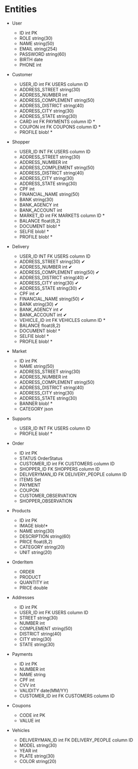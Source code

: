 # Entities
* User
    - ID int PK
    - ROLE string(30)
    - NAME string(50)
    - EMAIL	string(254)
    - PASSWORD string(60)
    - BIRTH date
    - PHONE int

* Customer
    - USER_ID int FK USERS column ID
    - ADDRESS_STREET string(30)
    - ADDRESS_NUMBER int
    - ADDRESS_COMPLEMENT string(50)
    - ADDRESS_DISTRICT string(40)
    - ADDRESS_CITY string(30)
    - ADDRESS_STATE string(30)
    - CARD int FK PAYMENTS column ID *
    - COUPON int FK COUPONS column ID *
    - PROFILE blob! *

* Shopper
    - USER_ID INT FK USERS column ID
    - ADDRESS_STREET string(30)
    - ADDRESS_NUMBER int
    - ADDRESS_COMPLEMENT string(50)
    - ADDRESS_DISTRICT string(40)
    - ADDRESS_CITY string(30)
    - ADDRESS_STATE string(30)
    - CPF int
    - FINANCIAL_NAME string(50)
    - BANK string(30)
    - BANK_AGENCY int
    - BANK_ACCOUNT int
    - MARKET_ID int FK MARKETS column ID *
    - BALANCE float(8,2)
    - DOCUMENT blob! *
    - SELFIE blob! *
    - PROFILE blob! *

* Delivery
    - USER_ID INT FK USERS column ID
    - ADDRESS_STREET string(30) ✔
    - ADDRESS_NUMBER int ✔
    - ADDRESS_COMPLEMENT string(50) ✔
    - ADDRESS_DISTRICT string(40) ✔
    - ADDRESS_CITY string(30) ✔
    - ADDRESS_STATE string(30) ✔
    - CPF int ✔
    - FINANCIAL_NAME string(50) ✔
    - BANK string(30) ✔
    - BANK_AGENCY int ✔
    - BANK_ACCOUNT int ✔
    - VEHICLE_ID int FK VEHICLES column ID *
    - BALANCE float(8,2)
    - DOCUMENT blob! *
    - SELFIE blob! *
    - PROFILE blob! *

* Market
    - ID int PK
    - NAME string(50)
    - ADDRESS_STREET string(30)
    - ADDRESS_NUMBER int
    - ADDRESS_COMPLEMENT string(50)
    - ADDRESS_DISTRICT string(40)
    - ADDRESS_CITY string(30)
    - ADDRESS_STATE string(30)
    - BANNER blob! *
    - CATEGORY json

* Supports
    - USER_ID INT FK USERS column ID
    - PROFILE blob! *

* Order
    - ID int PK
    - STATUS OrderStatus
    - CUSTOMER_ID int FK CUSTOMERS column ID
    - SHOPPER_ID FK SHOPPERS column ID
    - DELIVERYMAN_ID FK DELIVERY_PEOPLE column ID
    - ITEMS Set<OrderItem> 
    - PAYMENT
    - COUPON
    - CUSTOMER_OBSERVATION
    - SHOPPER_OBSERVATION

* Products
    - ID int PK
    - IMAGE blob!*
    - NAME string(30)
    - DESCRIPTION string(60)
    - PRICE float(8,2)
    - CATEGORY string(20)
    - UNIT string(20)

* OrderItem
    - ORDER
    - PRODUCT
    - QUANTITY int
    - PRICE double

* Addresses
    - ID int PK
    - USER_ID int FK USERS column ID
    - STREET string(30)
    - NUMBER int
    - COMPLEMENT string(50)
    - DISTRICT string(40)
    - CITY string(30)
    - STATE string(30)

* Payments
    - ID int PK
    - NUMBER int
    - NAME string
    - CPF int
    - CVV int
    - VALIDITY date(MM/YY)
    - CUSTOMER_ID int FK CUSTOMERS column ID

* Coupons
    - CODE int PK
    - VALUE int

* Vehicles
    - DELIVERYMAN_ID int FK DELIVERY_PEOPLE column ID
    - MODEL string(30)
    - YEAR int
    - PLATE string(30)
    - COLOR string(20)